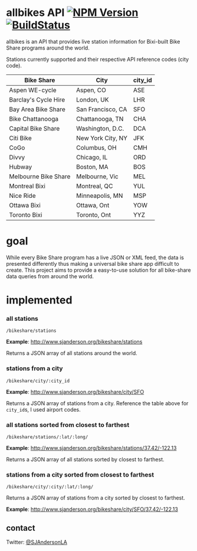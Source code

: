 # allbikes API [![NPM Version](http://img.shields.io/npm/v/allbikes.svg)](https://www.npmjs.org/package/allbikes) [![BuildStatus](http://img.shields.io/travis/SJAnderson/allbikes.svg)](https://travis-ci.org/SJAnderson/allbikes)

allbikes is an API that provides live station information for Bixi-built Bike Share programs around the world. 

Stations currently supported and their respective API reference codes (city code).

| Bike Share | City | city_id |
| ----- | ------ |------ |
| Aspen WE-cycle| Aspen, CO | ASE |
| Barclay's Cycle Hire| London, UK| LHR |
| Bay Area Bike Share| San Francisco, CA | SFO |
| Bike Chattanooga | Chattanooga, TN | CHA |
| Capital Bike Share| Washington, D.C.| DCA |
| Citi Bike| New York City, NY | JFK |
| CoGo | Columbus, OH | CMH |
| Divvy | Chicago, IL | ORD |
| Hubway | Boston, MA | BOS |
| Melbourne Bike Share| Melbourne, Vic | MEL |
| Montreal Bixi | Montreal, QC | YUL |
| Nice Ride| Minneapolis, MN| MSP |
| Ottawa Bixi| Ottawa, Ont| YOW |
| Toronto Bixi|Toronto, Ont | YYZ |

# goal
While every Bike Share program has a live JSON or XML feed, the data is presented differently thus making a universal bike share app difficult to create. This project aims to provide a easy-to-use solution for all bike-share data queries from around the world.

# implemented

### all stations
```
/bikeshare/stations
```
**Example**: http://www.sjanderson.org/bikeshare/stations

Returns a JSON array of all stations around the world.


### stations from a city
```
/bikeshare/city/:city_id
```
**Example**: http://www.sjanderson.org/bikeshare/city/SFO

Returns a JSON array of stations from a city. Reference the table above for `city_id`s, I used airport codes.

### all stations sorted from closest to farthest
```
/bikeshare/stations/:lat/:long/
```
**Example**: http://www.sjanderson.org/bikeshare/stations/37.42/-122.13

Returns a JSON array of all stations sorted by closest to farthest.

### stations from a city sorted from closest to farthest
```
/bikeshare/city/:city/:lat/:long/
```
Returns a JSON array of stations from a city sorted by closest to farthest.

**Example**: http://www.sjanderson.org/bikeshare/city/SFO/37.42/-122.13


## contact
Twitter: [@SJAndersonLA](twitter.com/sjandersonla)


